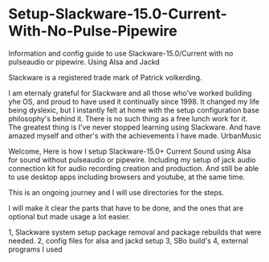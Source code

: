 # Setup-Slackware-15.0-Current-With-No-Pulse-Pipewire
Information and config guide to use Slackware-15.0/Current with no pulseaudio or pipewire. Using  Alsa and Jackd

Slackware is a registered trade mark of Patrick volkerding.

I am eternaly grateful for Slackware and all those who've worked building yhe OS, and proud to have used it continually since 1998. It changed my life being  dyslexic, but I instantly felt at home with the setup configuration base philosophy's behind it.
There is no such thing as a free lunch work for it. The greatest thing is I've never stopped learning using Slackware. And have amazed myself and other's with the achievements I have made. UrbanMusic

Welcome, Here is how I setup Slackware-15.0+ Current Sound using Alsa for sound without pulseaudio or pipewire. Including my setup of jack audio connection kit for audio recording creation and production. And still be able to use desktop apps including browsers and youtube, at the same time.

This is an ongoing journey and I will use directories for the steps.

I will make it clear the parts that have to be done, and the ones that are optional but made usage a lot easier.

1, Slackware system setup package removal and package rebuilds that were needed.
2, config files for alsa and jackd setup
3, SBo build's
4, external programs I used
